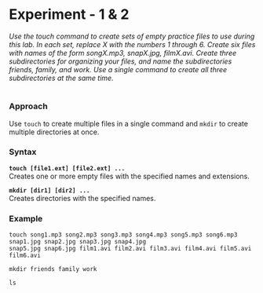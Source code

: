 # **Experiment - 1 & 2**  

*Use the touch command to create sets of empty practice files to use during this lab. In each set, replace X with the numbers 1 through 6. Create six files with names of the form songX.mp3, snapX.jpg, filmX.avi. Create three subdirectories for organizing your files, and name the subdirectories friends, family, and work. Use a single command to create all three subdirectories at the same time.*  
#
### **Approach**  
Use `touch` to create multiple files in a single command and `mkdir` to create multiple directories at once.  
### **Syntax**  
**`touch [file1.ext] [file2.ext] ...`**  
Creates one or more empty files with the specified names and extensions.  

**`mkdir [dir1] [dir2] ...`**  
Creates directories with the specified names.  

### **Example**
```
touch song1.mp3 song2.mp3 song3.mp3 song4.mp3 song5.mp3 song6.mp3 snap1.jpg snap2.jpg snap3.jpg snap4.jpg
snap5.jpg snap6.jpg film1.avi film2.avi film3.avi film4.avi film5.avi film6.avi
```

```
mkdir friends family work

```

```
ls

```

